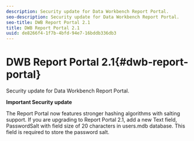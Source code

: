 ```yaml
---
description: Security update for Data Workbench Report Portal.
seo-description: Security update for Data Workbench Report Portal.
seo-title: DWB Report Portal 2.1
title: DWB Report Portal 2.1
uuid: de8266f4-1f7b-4bfd-94e7-16bddb336db3
---
```


# DWB Report Portal 2.1{#dwb-report-portal}

Security update for Data Workbench Report Portal.

**Important Security update**

The Report Portal now features stronger hashing algorithms with salting support. If you are upgrading to Report Portal 2.1, add a new Text field, PasswordSalt with field size of 20 characters in users.mdb database. This field is required to store the password salt. 
